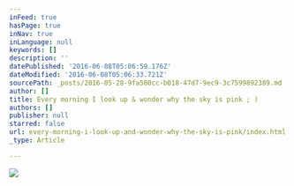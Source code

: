 ```yaml
---
inFeed: true
hasPage: true
inNav: true
inLanguage: null
keywords: []
description: ''
datePublished: '2016-06-08T05:06:59.176Z'
dateModified: '2016-06-08T05:06:33.721Z'
sourcePath: _posts/2016-05-28-9fa580cc-b018-47d7-9ec9-3c7599892389.md
author: []
title: Every morning I look up & wonder why the sky is pink ; )
authors: []
publisher: null
starred: false
url: every-morning-i-look-up-and-wonder-why-the-sky-is-pink/index.html
_type: Article

---
```

![](https://the-grid-user-content.s3-us-west-2.amazonaws.com/b8a8c548-b67e-4145-aee1-1bf48999bc11.jpg)